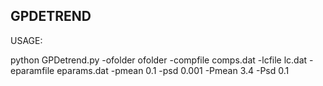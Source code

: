 GPDETREND
---------

USAGE:

 python GPDetrend.py -ofolder ofolder -compfile comps.dat -lcfile lc.dat -eparamfile eparams.dat -pmean 0.1 -psd 0.001 -Pmean 3.4 -Psd 0.1
